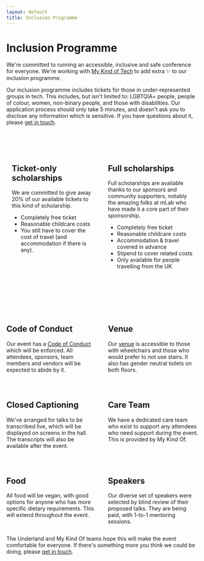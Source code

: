 ```yaml
---
layout: default
title: Inclusion Programme
---
```


<div class="content w">
  <h1 class="title">Inclusion Programme</h1>
  <p>We're committed to running an accessible, inclusive and safe conference for everyone. We're working with <a href="http://mykindof.tech/">My Kind of Tech</a> to add extra ✨ to our inclusion programme.</p>
  <p>Our inclusion programme includes tickets for those in under-represented groups in tech. This includes, but isn't limited to: LGBTQIA+ people, people of colour, women, non-binary people, and those with disabilities. Our application process should only take 5 minutes, and doesn't ask you to disclose any information which is sensitive. If you have questions about it, please <a href="mailto:yougotthis@underland.xyz">get in touch</a>.</p>
  <div class="tickets">
    <div class="boxes">
      <div class="box">
        <div class="top">
          <h2>Ticket-only scholarships</h2>
          <p>We are committed to give away 20% of our available tickets to this kind of scholarship.</p>
          <ul>
            <li>Completely free ticket</li>
            <li>Reasonable childcare costs</li>
            <li>You still have to cover the cost of travel (and accommodation if there is any).</li>
          </ul>
        </div>
      </div>
      <div class="box">
        <div class="top">
          <h2>Full scholarships</h2>
          <p>Full scholarships are available thanks to our sponsors and community supporters, notably the amazing folks at mLab who have made it a core part of their sponsorship.</p>
          <ul>
            <li>Completely free ticket</li>
            <li>Reasonable childcare costs</li>
            <li>Accommodation & travel covered in advance</li>
            <li>Stipend to cover related costs</li>
            <li>Only available for people travelling from the UK</li>
          </ul>
        </div>
      </div>
    </div>
    <a href='https://goo.gl/forms/JAJvgJqCbWkr3NR33' class='link'>Apply for a scholarship</a>
  </div>
  <div class="boxes">
    <div class="box">
      <h2>Code of Conduct</h2>
      <p>Our event has a <a href="/conduct">Code of Conduct</a> which will be enforced. All attendees, sponsors, team members and vendors will be expected to abide by it.</p>
    </div>
    <div class="box">
      <h2>Venue</h2>
      <p>Our <a href="/venue">venue</a> is accessible to those with wheelchairs and those who would prefer to not use stairs. It also has gender neutral toilets on both floors.</p>
    </div>
    <div class="box">
      <h2>Closed Captioning</h2>
      <p>We've arranged for talks to be transcribed live, which will be displayed on screens in the hall. The transcripts will also be available after the event.</p>
    </div>
    <div class="box">
      <h2>Care Team</h2>
      <p>We have a dedicated care team who exist to support any attendees who need support during the event. This is provided by My Kind Of.</p>
    </div>
    <div class="box">
      <h2>Food</h2>
      <p>All food will be vegan, with good options for anyone who has more specific dietary requirements. This will extend throughout the event.</p>
    </div>
    <div class="box">
      <h2>Speakers</h2>
      <p>Our diverse set of speakers were selected by blind review of their proposed talks. They are being paid, with 1-to-1 mentoring sessions.</p>
    </div>
  </div>
  <p>The Underland and My Kind Of teams hope this will make the event comfortable for everyone. If there's something more you think we could be doing, please <a href="mailto:yougotthis@underland.xyz">get in touch</a>.</p>
</div>

<style>
.tickets {
  background: var(--sky);
  padding: 1em;
  margin-bottom: 4em;
  margin-top: 4em;
}
.boxes {
  display: grid;
  grid-gap: 2em;
  grid-template-columns: 1fr 1fr;
}
.tickets .box {
  display: flex;
  flex-direction: column;
  justify-content: space-between;
}
.tickets .link {
  margin-top: 0;
  margin-bottom: 0;
  width: 100%;
  display: block;
  font-size: 1.25em;
  text-align: center;
}
.tickets .top,
.tickets .boxes {
  margin-bottom: 0;
}
.tickets a {
  padding: 0.25em 0.75em;
  background:var(--green);
  color: white;
  border: 2px solid var(--green-d);
  text-decoration: none;
  font-weight: bold;
  text-transform: uppercase; 
  font-size: 0.9em;
}

@media screen and (max-width: 800px) {
  .boxes {
    grid-template-columns: 1fr;
  }
}
</style>